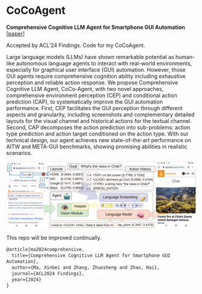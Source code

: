 # CoCoAgent

**Comprehensive Cognitive LLM Agent for Smartphone GUI Automation** [[paper]](https://arxiv.org/abs/2402.11941)

Accepted by ACL’24 Findings.
Code for my CoCoAgent. 

Large language models (LLMs) have shown remarkable potential as human-like autonomous language agents to interact with real-world environments, especially for graphical user interface (GUI) automation. However, those GUI agents require comprehensive cognition ability including exhaustive perception and reliable action response. We propose Comprehensive Cognitive LLM Agent, CoCo-Agent, with two novel approaches, comprehensive environment perception (CEP) and conditional action prediction (CAP), to systematically improve the GUI automation performance. First, CEP facilitates the GUI perception through different aspects and granularity, including screenshots and complementary detailed layouts for the visual channel and historical actions for the textual channel. Second, CAP decomposes the action prediction into sub-problems: action type prediction and action target conditioned on the action type. With our technical design, our agent achieves new state-of-the-art performance on AITW and META-GUI benchmarks, showing promising abilities in realistic scenarios.

![](cocoagent_overview.png)

This repo will be improved continually.

```
@article{ma2024comprehensive,
  title={Comprehensive Cognitive LLM Agent for Smartphone GUI Automation},
  author={Ma, Xinbei and Zhang, Zhuosheng and Zhao, Hai},
  journal={ACL2024 Findings},
  year={2024}
}
```
